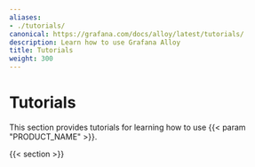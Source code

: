 ```yaml
---
aliases:
- ./tutorials/
canonical: https://grafana.com/docs/alloy/latest/tutorials/
description: Learn how to use Grafana Alloy
title: Tutorials
weight: 300
---
```


# Tutorials

This section provides tutorials for learning how to use {{< param "PRODUCT_NAME" >}}.

{{< section >}}
